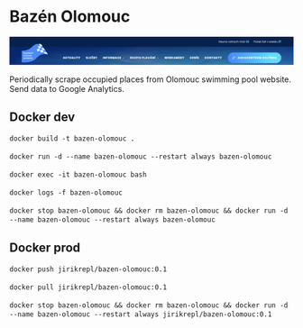 # Bazén Olomouc
![bazen olomour](website.png)

Periodically scrape occupied places from Olomouc swimming pool website. Send data to Google Analytics.

## Docker dev

    docker build -t bazen-olomouc .

    docker run -d --name bazen-olomouc --restart always bazen-olomouc 

    docker exec -it bazen-olomouc bash      

    docker logs -f bazen-olomouc

    docker stop bazen-olomouc && docker rm bazen-olomouc && docker run -d --name bazen-olomouc --restart always bazen-olomouc

## Docker prod

    docker push jirikrepl/bazen-olomouc:0.1

    docker pull jirikrepl/bazen-olomouc:0.1

    docker stop bazen-olomouc && docker rm bazen-olomouc && docker run -d --name bazen-olomouc --restart always jirikrepl/bazen-olomouc:0.1
